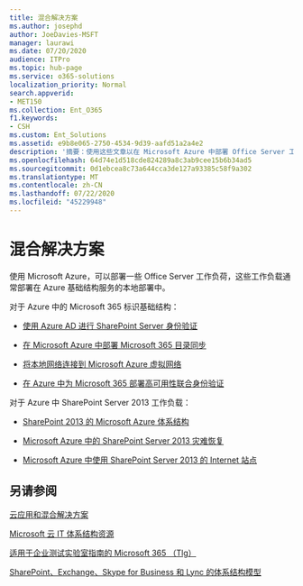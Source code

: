 ```yaml
---
title: 混合解决方案
ms.author: josephd
author: JoeDavies-MSFT
manager: laurawi
ms.date: 07/20/2020
audience: ITPro
ms.topic: hub-page
ms.service: o365-solutions
localization_priority: Normal
search.appverid:
- MET150
ms.collection: Ent_O365
f1.keywords:
- CSH
ms.custom: Ent_Solutions
ms.assetid: e9b8e065-2750-4534-9d39-aafd51a2a4e2
description: '摘要：使用这些文章以在 Microsoft Azure 中部署 Office Server 工作负荷。 '
ms.openlocfilehash: 64d74e1d518cde824289a8c3ab9cee15b6b34ad5
ms.sourcegitcommit: 0d1ebcea8c73a644cca3de127a93385c58f9a302
ms.translationtype: MT
ms.contentlocale: zh-CN
ms.lasthandoff: 07/22/2020
ms.locfileid: "45229948"
---
```

# <a name="hybrid-solutions"></a>混合解决方案

使用 Microsoft Azure，可以部署一些 Office Server 工作负荷，这些工作负载通常部署在 Azure 基础结构服务的本地部署中。
  
对于 Azure 中的 Microsoft 365 标识基础结构：

- [使用 Azure AD 进行 SharePoint Server 身份验证](using-azure-ad-for-sharepoint-server-authentication.md)

- [在 Microsoft Azure 中部署 Microsoft 365 目录同步](deploy-office-365-directory-synchronization-dirsync-in-microsoft-azure.md)
  
- [将本地网络连接到 Microsoft Azure 虚拟网络](connect-an-on-premises-network-to-a-microsoft-azure-virtual-network.md)
    
- [在 Azure 中为 Microsoft 365 部署高可用性联合身份验证](deploy-high-availability-federated-authentication-for-office-365-in-azure.md)
    
对于 Azure 中 SharePoint Server 2013 工作负载：
  
- [SharePoint 2013 的 Microsoft Azure 体系结构](microsoft-azure-architectures-for-sharepoint-2013.md)
    
- [Microsoft Azure 中的 SharePoint Server 2013 灾难恢复](sharepoint-server-2013-disaster-recovery-in-microsoft-azure.md)
    
- [Microsoft Azure 中使用 SharePoint Server 2013 的 Internet 站点](internet-sites-in-microsoft-azure-using-sharepoint-server-2013.md)
  
  
## <a name="see-also"></a>另请参阅

[云应用和混合解决方案](cloud-adoption-and-hybrid-solutions.yml)
  
[Microsoft 云 IT 体系结构资源](microsoft-cloud-it-architecture-resources.md)
  
[适用于企业测试实验室指南的 Microsoft 365 （Tlg）](https://docs.microsoft.com/microsoft-365/enterprise/m365-enterprise-test-lab-guides)
  
[SharePoint、Exchange、Skype for Business 和 Lync 的体系结构模型](architectural-models-for-sharepoint-exchange-skype-for-business-and-lync.md)
